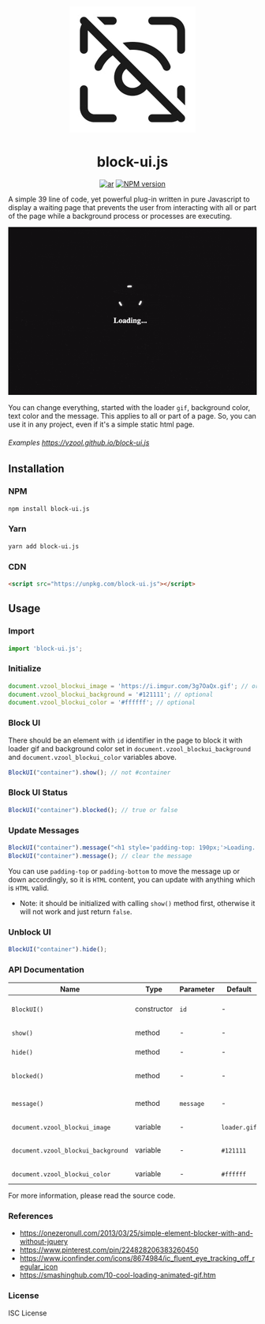 
<div align="center" style="text-align: center;">

![Library Logo](images/logo.png)
# block-ui.js

<p>
<a href="https://github.com/vzool/block-ui.js/blob/main/README.ar.md"><img src="https://img.shields.io/badge/lang-ar-green.svg" alt="ar" data-canonical-src="https://img.shields.io/badge/lang-en-green.svg" style="max-width: 100%;"></a>
<a href="https://npmjs.org/package/block-ui.js" title="View this project on NPM"><img src="https://img.shields.io/npm/v/block-ui.js.svg" alt="NPM version" /></a>
</p>
</div>

A simple 39 line of code, yet powerful plug-in written in pure Javascript to display a waiting page that prevents the user from interacting with all or part of the page while a background process or processes are executing.

![Screenshot](images/screenshot.gif)

You can change everything, started with the loader `gif`, background color, text color and the message.
This applies to all or part of a page.
So, you can use it in any project, even if it's a simple static html page.

###### Examples https://vzool.github.io/block-ui.js

## Installation

### NPM

```bash
npm install block-ui.js
```

### Yarn

```bash
yarn add block-ui.js
```

### CDN

```html
<script src="https://unpkg.com/block-ui.js"></script>
```

## Usage

### Import

```javascript
import 'block-ui.js';
```

### Initialize

```javascript
document.vzool_blockui_image = 'https://i.imgur.com/3g7OaQx.gif'; // or local file like loader.gif
document.vzool_blockui_background = '#121111'; // optional
document.vzool_blockui_color = '#ffffff'; // optional
```

### Block UI

There should be an element with `id` identifier in the page to block it with loader gif and background color set in `document.vzool_blockui_background` and `document.vzool_blockui_color` variables above.

```javascript
BlockUI("container").show(); // not #container
```

### Block UI Status

```javascript
BlockUI("container").blocked(); // true or false
```

### Update Messages


```javascript
BlockUI("container").message("<h1 style='padding-top: 190px;'>Loading...</h1>"); // set message
BlockUI("container").message(); // clear the message
```

You can use `padding-top` or `padding-bottom` to move the message up or down accordingly, so it is `HTML` content, you can update with anything which is `HTML` valid.

* Note: it should be initialized with calling `show()` method first, otherwise it will not work and just return `false`.

### Unblock UI

```javascript
BlockUI("container").hide();
```

### API Documentation

Name | Type | Parameter | Default | Description
--- | --- | --- | --- | ---
`BlockUI()` | constructor | `id` | - | Create a new instance
`show()` | method | - | - | Show the block UI
`hide()` | method | - | - | Hide the block UI
`blocked()` | method | - | - | Check if the block UI is shown
`message()` | method | `message` | - | Set or clear the message
`document.vzool_blockui_image` | variable | - | `loader.gif` | Set or clear the image
`document.vzool_blockui_background` | variable | - | `#121111` | Set or clear the background
`document.vzool_blockui_color` | variable | - | `#ffffff` | Set or clear the color

For more information, please read the source code.

### References

- https://onezeronull.com/2013/03/25/simple-element-blocker-with-and-without-jquery
- https://www.pinterest.com/pin/224828206383260450
- https://www.iconfinder.com/icons/8674984/ic_fluent_eye_tracking_off_regular_icon
- https://smashinghub.com/10-cool-loading-animated-gif.htm

### License

ISC License